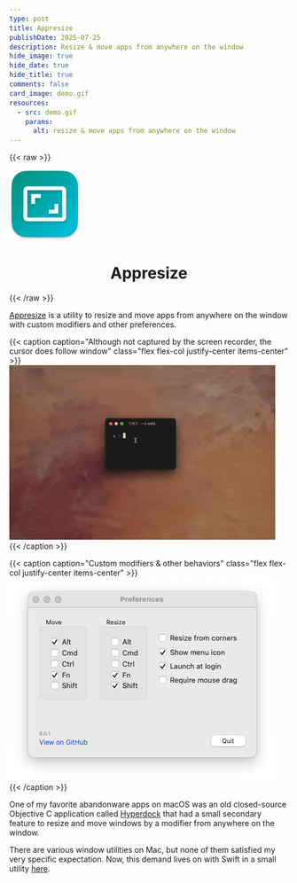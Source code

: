 ```yaml
---
type: post
title: Appresize
publishDate: 2025-07-25
description: Resize & move apps from anywhere on the window
hide_image: true
hide_date: true
hide_title: true
comments: false
card_image: demo.gif
resources:
  - src: demo.gif
    params:
      alt: resize & move apps from anywhere on the window
---
```


{{< raw >}}

<div class="flex justify-center">
  <img width="128" src="./icon.png" alt="resize" class="my-3" />
</div>

<h1 align="center">Appresize</h1>
{{< /raw >}}

[Appresize](https://github.com/brettinternet/Appresize) is a utility to resize and move apps from anywhere on the window with custom modifiers and other preferences.

{{< caption caption="Although not captured by the screen recorder, the cursor does follow window" class="flex flex-col justify-center items-center" >}}
<img src="./demo.gif" alt="move and resize window from anywhere" />
{{< /caption >}}

{{< caption caption="Custom modifiers & other behaviors" class="flex flex-col justify-center items-center" >}}
<img src="./screenshot.png" alt="window preferences" />
{{< /caption >}}

One of my favorite abandonware apps on macOS was an old closed-source Objective C application called [Hyperdock](https://bahoom.com/hyperdock) that had a small secondary feature to resize and move windows by a modifier from anywhere on the window.

There are various window utilities on Mac, but none of them satisfied my very specific expectation. Now, this demand lives on with Swift in a small utility [here](https://github.com/brettinternet/Appresize).
